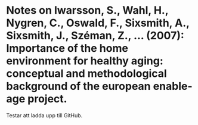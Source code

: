 # Notes on Iwarsson, S., Wahl, H., Nygren, C., Oswald, F., Sixsmith, A., Sixsmith, J., Széman, Z., … (2007): Importance of the home environment for healthy aging: conceptual and methodological background of the european enable-age project.


Testar att ladda upp till GitHub.
